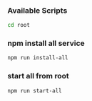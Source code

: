 ### Available Scripts

```bash
cd root
```

### npm install all service

```bash
npm run install-all
```

### start all from root
```bash
npm run start-all
```
